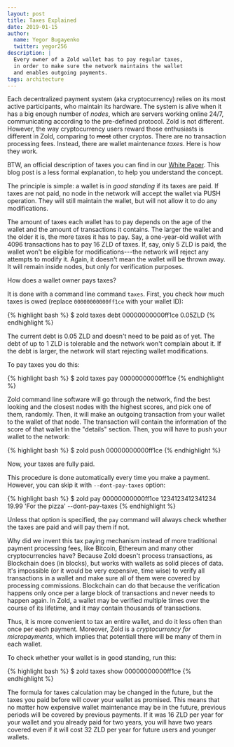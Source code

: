 ```yaml
---
layout: post
title: Taxes Explained
date: 2019-01-15
author:
  name: Yegor Bugayenko
  twitter: yegor256
description: |
  Every owner of a Zold wallet has to pay regular taxes,
  in order to make sure the network maintains the wallet
  and enables outgoing payments.
tags: architecture
---
```


Each decentralized payment system (aka cryptocurrency) relies on
its most active participants, who maintain its hardware. The system is alive
when it has a big enough number of _nodes_, which are servers working online
24/7, communicating according to the pre-defined protocol. Zold is not
different. However, the way cryptocurrency users reward those enthusiasts
is different in Zold, comparing to <del>most</del> other cryptos. There
are no transaction processing fees. Instead, there are wallet maintenance
_taxes_. Here is how they work.

<!--more-->

BTW, an official description of taxes you can find in our
[White Paper](https://papers.zold.io/wp.pdf). This blog post is a less
formal explanation, to help you understand the concept.

The principle is simple: a wallet is in _good standing_ if its taxes
are paid. If taxes are not paid, no node in the network will accept the
wallet via PUSH operation. They will still maintain the wallet, but will
not allow it to do any modifications.

The amount of taxes each wallet has to pay depends on the age of the wallet
and the amount of transactions it contains. The larger the wallet and the
older it is, the more taxes it has to pay. Say, a one-year-old
wallet with 4096 transactions has to pay 16 ZLD of taxes. If, say, only 5 ZLD
is paid, the wallet won't be eligible for modifications---the network
will reject any attempts to modify it. Again, it doesn't mean the wallet
will be thrown away. It will remain inside nodes, but only for verification
purposes.

How does a wallet owner pays taxes?

It is done with a command line command `taxes`. First, you check how much
taxes is owed (replace `00000000000ff1ce` with your wallet ID):

{% highlight bash %}
$ zold taxes debt 00000000000ff1ce
0.05ZLD
{% endhighlight %}

The current debt is 0.05 ZLD and doesn't need to be paid as of yet. The debt
of up to 1 ZLD is tolerable and the network won't complain about it. If the
debt is larger, the network will start rejecting wallet modifications.

To pay taxes you do this:

{% highlight bash %}
$ zold taxes pay 00000000000ff1ce
{% endhighlight %}

Zold command line software will go through the network, find the best looking
and the closest nodes with the highest scores, and pick one of them, randomly.
Then, it will make an outgoing transaction from your wallet to the wallet
of that node. The transaction will contain the information of the score
of that wallet in the "details" section. Then, you will have to push your
wallet to the network:

{% highlight bash %}
$ zold push 00000000000ff1ce
{% endhighlight %}

Now, your taxes are fully paid.

This procedure is done automatically every time you make a payment. However,
you can skip it with `--dont-pay-taxes` option:

{% highlight bash %}
$ zold pay 00000000000ff1ce 1234123412341234 19.99 'For the pizza' --dont-pay-taxes
{% endhighlight %}

Unless that option is specified, the `pay` command will always check whether
the taxes are paid and will pay them if not.

Why did we invent this tax paying mechanism instead of more traditional payment
processing fees, like Bitcoin, Ethereum and many other cryptocurrencies have?
Because Zold doesn't process transactions, as Blockchain does (in blocks), but
works with wallets as solid pieces of data. It's impossible (or it would be
very expensive, time wise) to verify all transactions in a wallet and make sure
all of them were covered by processing commissions. Blockchain can do that because
the verification happens only once per a large block of transactions and never
needs to happen again. In Zold, a wallet may be verified multiple times over
the course of its lifetime, and it may contain thousands of transactions.

Thus, it is more convenient to tax an entire wallet, and do it less often than
once per each payment. Moreover, Zold is a _cryptocurrency for micropayments_,
which implies that potentiall there will be many of them in each wallet.

To check whether your wallet is in good standing, run this:

{% highlight bash %}
$ zold taxes show 00000000000ff1ce
{% endhighlight %}

The formula for taxes calculation may be changed in the future, but the taxes
you paid before will cover your wallet as promised. This means that no matter
how expensive wallet maintenance may be in the future, previous periods will
be covered by previous payments. If it was 16 ZLD per year for your wallet
and you already paid for two years, you will have two years covered even if
it will cost 32 ZLD per year for future users and younger wallets.
